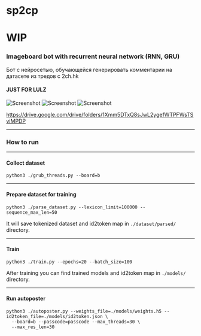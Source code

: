 # sp2cp

# WIP

### Imageboard bot with recurrent neural network (RNN, GRU)

Бот с нейросетью, обучающейся генерировать комментарии на датасете из тредов с 2ch.hk


#### JUST FOR LULZ

![Screenshot](https://drive.google.com/uc?id=1vsmu5BQSC8GfxAzsnwU6KhJEtNyo7SA6)
![Screenshot](https://drive.google.com/uc?id=1vDCcYoNY76-_cH0g2viereSBte2Z5HI-)
![Screenshot](https://drive.google.com/uc?id=1LnCpnoQ6f2bv76zYqOc28Fat4d2SOu0k)

https://drive.google.com/drive/folders/1Xmm5DTxQ8sJwL2ygefWTPFWsTSviMPDP

---
### How to run
---
#### Collect dataset
```
python3 ./grub_threads.py --board=b
```

---
#### Prepare dataset for training
```
python3 ./parse_dataset.py --lexicon_limit=100000 --sequence_max_len=50
```
It will save tokenized dataset and id2token map in `./dataset/parsed/` directory.

---
#### Train
```
python3 ./train.py --epochs=20 --batch_size=100
```
After training you can find trained models and id2token map in `./models/` directory.

---
#### Run autoposter
```
python3 ./autoposter.py --weights_file=./models/weights.h5 --id2token_file=./models/id2token.json \
  --board=b --passcode=passcode --max_threads=30 \
  --max_res_len=30
```
